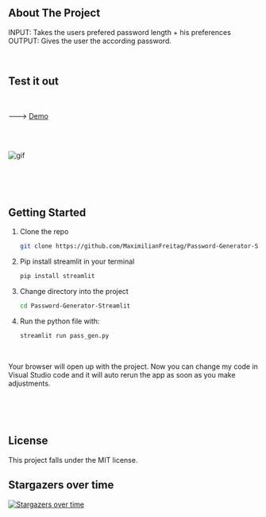 ## About The Project
INPUT: Takes the users prefered password length + his preferences   <br /> 
OUTPUT: Gives the user the according password. 

<br />

<h2> Test it out </h2 >  <br> 

---> [Demo](https://share.streamlit.io/maximilianfreitag/password-generator-streamlit/pass_gen.py) 

<br />
<br />

![gif](https://user-images.githubusercontent.com/46624616/135414165-2716bc06-09b2-4e33-aa98-a5d4a8c39755.gif)



<br />
<br />
<br />


<!-- GETTING STARTED -->
## Getting Started


1. Clone the repo
   ```sh
   git clone https://github.com/MaximilianFreitag/Password-Generator-Streamlit.git
   ```

2. Pip install streamlit in your terminal
   ```sh
   pip install streamlit
   ```
3. Change directory into the project
   ```sh
   cd Password-Generator-Streamlit
   ```
4. Run the python file with: 
   ```sh
   streamlit run pass_gen.py 
   ```
<br />

Your browser will open up with the project. Now you can change my code in Visual Studio code and it will auto rerun the app as soon as you make adjustments.

<br />
<br />
<br />

## License
This project falls under the MIT license.


## Stargazers over time

[![Stargazers over time](https://starchart.cc/MaximilianFreitag/Password-Generator-Streamlit.svg)](https://starchart.cc/MaximilianFreitag/Password-Generator-Streamlit)



